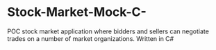 # Stock-Market-Mock-C-
POC stock market application where bidders and sellers can negotiate trades on a number of market organizations. Written in C#
